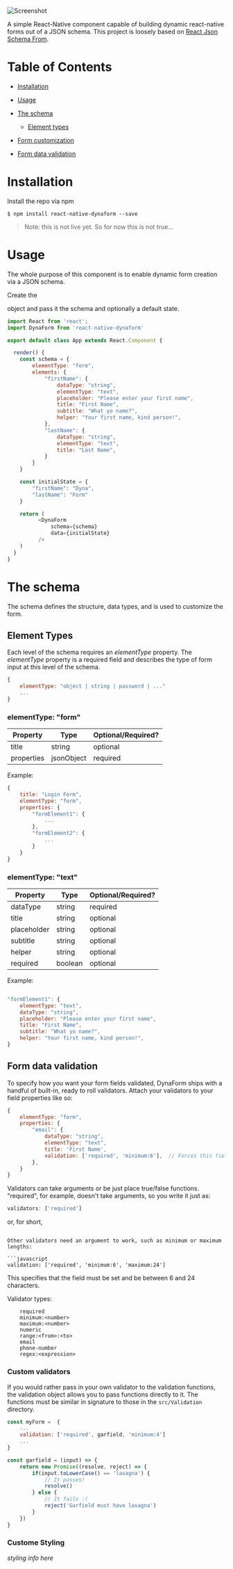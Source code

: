 ![Screenshot](/images/dynaform_128.png)

A simple React-Native component capable of building dynamic react-native forms out of a JSON schema. This project is loosely based on [React Json Schema From](https://github.com/mozilla-services/react-jsonschema-form).

# Table of Contents

- [Installation](#installation)
- [Usage](#usage)
- [The schema](#the-schema)

  - [Element types](#input-types)

- [Form customization](#form-customization)

- [Form data validation](#form-data-validation)

# Installation

Install the repo via npm

```
$ npm install react-native-dynaform --save
```

> Note: this is not live yet. So for now this is not true...

# Usage

The whole purpose of this component is to enable dynamic form creation via a JSON schema.

Create the

<dynaform> object and pass it the schema and optionally a default state.</dynaform>

```javascript
import React from 'react';
import DynaForm from 'react-native-dynaform'

export default class App extends React.Component {

  render() {
    const schema = {
        elementType: "form",
        elements: {
            "firstName": {
                dataType: "string",
                elementType: "text",
                placeholder: "Please enter your first name",
                title: "First Name",
                subtitle: "What yo name?",
                helper: "Your first name, kind person!",
            },
            "lastName": {
                dataType: "string",
                elementType: "text",
                title: "Last Name",
            }
        }
    }

    const initialState = {
        "firstName": "Dyna",
        "lastName": "Form"
    }

    return (
          <DynaForm
              schema={schema}
              data={initialState}
          />
    )
  }
}
```

# The schema

The schema defines the structure, data types, and is used to customize the form.

## Element Types

Each level of the schema requires an _elementType_ property. The _elementType_ property is a required field and describes the type of form input at this level of the schema.

```javascript
{
    elementType: "object | string | password | ..."
    ...
}
```

### elementType: "form"

| Property   | Type       | Optional/Required? |
| ---------- | ---------- | ------------------ |
| title      | string     | optional           |
| properties | jsonObject | required           |

Example:

```javascript
{
    title: "Login Form",
    elementType: "form",
    properties: {
        "formElement1": {
            ...
        },
        "formElement2": {
            ...
        }
    }
}
```

### elementType: "text"

| Property    | Type    | Optional/Required? |
| ----------- | ------- | ------------------ |
| dataType    | string  | required           |
| title       | string  | optional           |
| placeholder | string  | optional           |
| subtitle    | string  | optional           |
| helper      | string  | optional           |
| required    | boolean | optional           |

Example:

```javascript

"formElement1": {
    elementType: "text",
    dataType: "string",
    placeholder: "Please enter your first name",
    title: "First Name",
    subtitle: "What yo name?",
    helper: "Your first name, kind person!",
}
```

## Form data validation

To specify how you want your form fields validated, DynaForm ships with a handful of built-in, ready to roll validators. Attach your validators to your field properties like so:

```javascript
{
    elementType: "form",
    properties: {
        "email": {
            dataType: "string",
            elementType: "text",
            title: 'First Name',
            validation: ['required', 'minimum:6'],  // Forces this field to be at least 6 characters long
        },
    }
}
```

Validators can take arguments or be just place true/false functions. "required", for example, doesn't take arguments, so you write it just as:

```javascript
validators: ['required']
```

or, for short,

```

Other validators need an argument to work, such as minimum or maximum lengths:

```javascript
validation: ['required', 'minimum:6', 'maximum:24']
```

This specifies that the field must be set and be between 6 and 24 characters.

Validator types:

```
    required
    minimum:<number>
    maximum:<number>
    numeric
    range:<from>:<to>
    email
    phone-number
    regex:<expression>
```

### Custom validators

If you would rather pass in your own validator to the validation functions, the validation object allows you to pass functions directly to it. The functions must be similar in signature to those in the `src/Validation` directory.

```javascript
const myForm =  {
    ...
    validation: ['required', garfield, 'minimum:4']
    ...
}

const garfield = (input) => {
    return new Promise((resolve, reject) => {
        if(input.toLowerCase() == 'lasagna') {
            // It passes!
            resolve()
        } else {
            // It fails :(
            reject('Garfield must have lasagna')
        }
    })
}
```



### Custome Styling

*styling info here*